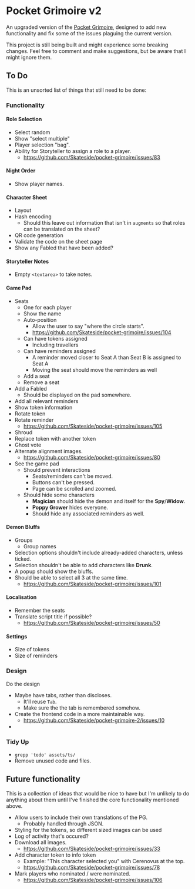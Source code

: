 # Pocket Grimoire v2

An upgraded version of the [Pocket Grimoire](https://www.pocketgrimoire.co.uk), designed to add new functionality and fix some of the issues plaguing the current version.

This project is still being built and might experience some breaking changes. Feel free to comment and make suggestions, but be aware that I might ignore them.

## To Do

This is an unsorted list of things that still need to be done:

### Functionality

#### Role Selection

- Select random
- Show "select multiple"
- Player selection "bag".
- Ability for Storyteller to assign a role to a player.
    - https://github.com/Skateside/pocket-grimoire/issues/83

#### Night Order

- Show player names.

#### Character Sheet

- Layout
- Hash encoding
    - Should this leave out information that isn't in `augments` so that roles can be translated on the sheet?
- QR code generation
- Validate the code on the sheet page
- Show any Fabled that have been added?

#### Storyteller Notes

- Empty `<textarea>` to take notes.

#### Game Pad

- Seats
    - One for each player
    - Show the name
    - Auto-position
        - Allow the user to say "where the circle starts".
        - https://github.com/Skateside/pocket-grimoire/issues/104
    - Can have tokens assigned
        - Including travellers
    - Can have reminders assigned
        - A reminder moved closer to Seat A than Seat B is assigned to Seat A
        - Moving the seat should move the reminders as well
    - Add a seat
    - Remove a seat
- Add a Fabled
    - Should be displayed on the pad somewhere.
- Add all relevant reminders
- Show token information
- Rotate token
- Rotate reminder
    - https://github.com/Skateside/pocket-grimoire/issues/105
- Shroud
- Replace token with another token
- Ghost vote
- Alternate alignment images.
    - https://github.com/Skateside/pocket-grimoire/issues/80
- See the game pad
    - Should prevent interactions
        - Seats/reminders can't be moved.
        - Buttons can't be pressed.
        - Page can be scrolled and zoomed.
    - Should hide some characters
        - **Magician** should hide the demon and itself for the **Spy**/**Widow**.
        - **Poppy Grower** hides everyone.
        - Should hide any associated reminders as well.

#### Demon Bluffs

- Groups
    - Group names
- Selection options shouldn't include already-added characters, unless ticked.
- Selection shouldn't be able to add characters like **Drunk**.
- A popup should show the bluffs.
- Should be able to select all 3 at the same time.
    - https://github.com/Skateside/pocket-grimoire/issues/101

#### Localisation

- Remember the seats
- Translate script title if possible?
    - https://github.com/Skateside/pocket-grimoire/issues/50

#### Settings

- Size of tokens
- Size of reminders

### Design

Do the design

- Maybe have tabs, rather than discloses.
    - It'll reuse `Tab`.
    - Make sure the the tab is remembered somehow.
- Create the frontend code in a more maintainable way.
    - https://github.com/Skateside/pocket-grimoire-2/issues/10
-

### Tidy Up

- `grepp 'todo' assets/ts/`
- Remove unused code and files.

## Future functionality

This is a collection of ideas that would be nice to have but I'm unlikely to do anything about them until I've finished the core functionality mentioned above.

- Allow users to include their own translations of the PG.
    - Probably handled through JSON.
- Styling for the tokens, so different sized images can be used
- Log of activity that's occured?
- Download all images.
    - https://github.com/Skateside/pocket-grimoire/issues/33
- Add character token to info token
    - Example: "This character selected you" with Cerenovus at the top.
    - https://github.com/Skateside/pocket-grimoire/issues/78
- Mark players who nominated / were nominated.
    - https://github.com/Skateside/pocket-grimoire/issues/106
